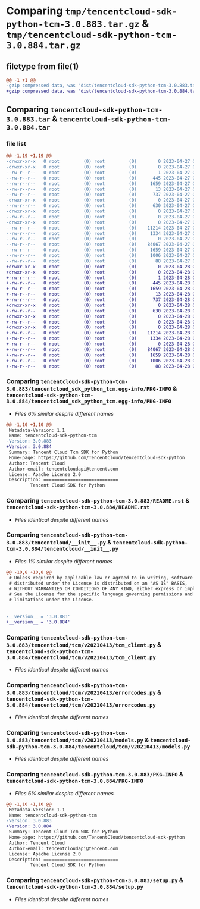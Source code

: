 # Comparing `tmp/tencentcloud-sdk-python-tcm-3.0.883.tar.gz` & `tmp/tencentcloud-sdk-python-tcm-3.0.884.tar.gz`

## filetype from file(1)

```diff
@@ -1 +1 @@
-gzip compressed data, was "dist/tencentcloud-sdk-python-tcm-3.0.883.tar", last modified: Thu Apr 27 00:53:19 2023, max compression
+gzip compressed data, was "dist/tencentcloud-sdk-python-tcm-3.0.884.tar", last modified: Fri Apr 28 02:40:10 2023, max compression
```

## Comparing `tencentcloud-sdk-python-tcm-3.0.883.tar` & `tencentcloud-sdk-python-tcm-3.0.884.tar`

### file list

```diff
@@ -1,19 +1,19 @@
-drwxr-xr-x   0 root         (0) root         (0)        0 2023-04-27 00:53:19.000000 tencentcloud-sdk-python-tcm-3.0.883/
-drwxr-xr-x   0 root         (0) root         (0)        0 2023-04-27 00:53:19.000000 tencentcloud-sdk-python-tcm-3.0.883/tencentcloud_sdk_python_tcm.egg-info/
--rw-r--r--   0 root         (0) root         (0)        1 2023-04-27 00:53:19.000000 tencentcloud-sdk-python-tcm-3.0.883/tencentcloud_sdk_python_tcm.egg-info/dependency_links.txt
--rw-r--r--   0 root         (0) root         (0)      445 2023-04-27 00:53:19.000000 tencentcloud-sdk-python-tcm-3.0.883/tencentcloud_sdk_python_tcm.egg-info/SOURCES.txt
--rw-r--r--   0 root         (0) root         (0)     1659 2023-04-27 00:53:19.000000 tencentcloud-sdk-python-tcm-3.0.883/tencentcloud_sdk_python_tcm.egg-info/PKG-INFO
--rw-r--r--   0 root         (0) root         (0)       13 2023-04-27 00:53:19.000000 tencentcloud-sdk-python-tcm-3.0.883/tencentcloud_sdk_python_tcm.egg-info/top_level.txt
--rw-r--r--   0 root         (0) root         (0)      737 2023-04-27 00:53:19.000000 tencentcloud-sdk-python-tcm-3.0.883/README.rst
-drwxr-xr-x   0 root         (0) root         (0)        0 2023-04-27 00:53:19.000000 tencentcloud-sdk-python-tcm-3.0.883/tencentcloud/
--rw-r--r--   0 root         (0) root         (0)      630 2023-04-27 00:53:19.000000 tencentcloud-sdk-python-tcm-3.0.883/tencentcloud/__init__.py
-drwxr-xr-x   0 root         (0) root         (0)        0 2023-04-27 00:53:19.000000 tencentcloud-sdk-python-tcm-3.0.883/tencentcloud/tcm/
--rw-r--r--   0 root         (0) root         (0)        0 2023-04-27 00:53:19.000000 tencentcloud-sdk-python-tcm-3.0.883/tencentcloud/tcm/__init__.py
-drwxr-xr-x   0 root         (0) root         (0)        0 2023-04-27 00:53:19.000000 tencentcloud-sdk-python-tcm-3.0.883/tencentcloud/tcm/v20210413/
--rw-r--r--   0 root         (0) root         (0)    11214 2023-04-27 00:53:19.000000 tencentcloud-sdk-python-tcm-3.0.883/tencentcloud/tcm/v20210413/tcm_client.py
--rw-r--r--   0 root         (0) root         (0)     1334 2023-04-27 00:53:19.000000 tencentcloud-sdk-python-tcm-3.0.883/tencentcloud/tcm/v20210413/errorcodes.py
--rw-r--r--   0 root         (0) root         (0)        0 2023-04-27 00:53:19.000000 tencentcloud-sdk-python-tcm-3.0.883/tencentcloud/tcm/v20210413/__init__.py
--rw-r--r--   0 root         (0) root         (0)    84067 2023-04-27 00:53:19.000000 tencentcloud-sdk-python-tcm-3.0.883/tencentcloud/tcm/v20210413/models.py
--rw-r--r--   0 root         (0) root         (0)     1659 2023-04-27 00:53:19.000000 tencentcloud-sdk-python-tcm-3.0.883/PKG-INFO
--rw-r--r--   0 root         (0) root         (0)     1006 2023-04-27 00:53:19.000000 tencentcloud-sdk-python-tcm-3.0.883/setup.py
--rw-r--r--   0 root         (0) root         (0)       88 2023-04-27 00:53:19.000000 tencentcloud-sdk-python-tcm-3.0.883/setup.cfg
+drwxr-xr-x   0 root         (0) root         (0)        0 2023-04-28 02:40:10.000000 tencentcloud-sdk-python-tcm-3.0.884/
+drwxr-xr-x   0 root         (0) root         (0)        0 2023-04-28 02:40:10.000000 tencentcloud-sdk-python-tcm-3.0.884/tencentcloud_sdk_python_tcm.egg-info/
+-rw-r--r--   0 root         (0) root         (0)        1 2023-04-28 02:40:10.000000 tencentcloud-sdk-python-tcm-3.0.884/tencentcloud_sdk_python_tcm.egg-info/dependency_links.txt
+-rw-r--r--   0 root         (0) root         (0)      445 2023-04-28 02:40:10.000000 tencentcloud-sdk-python-tcm-3.0.884/tencentcloud_sdk_python_tcm.egg-info/SOURCES.txt
+-rw-r--r--   0 root         (0) root         (0)     1659 2023-04-28 02:40:10.000000 tencentcloud-sdk-python-tcm-3.0.884/tencentcloud_sdk_python_tcm.egg-info/PKG-INFO
+-rw-r--r--   0 root         (0) root         (0)       13 2023-04-28 02:40:10.000000 tencentcloud-sdk-python-tcm-3.0.884/tencentcloud_sdk_python_tcm.egg-info/top_level.txt
+-rw-r--r--   0 root         (0) root         (0)      737 2023-04-28 02:40:10.000000 tencentcloud-sdk-python-tcm-3.0.884/README.rst
+drwxr-xr-x   0 root         (0) root         (0)        0 2023-04-28 02:40:10.000000 tencentcloud-sdk-python-tcm-3.0.884/tencentcloud/
+-rw-r--r--   0 root         (0) root         (0)      630 2023-04-28 02:40:10.000000 tencentcloud-sdk-python-tcm-3.0.884/tencentcloud/__init__.py
+drwxr-xr-x   0 root         (0) root         (0)        0 2023-04-28 02:40:10.000000 tencentcloud-sdk-python-tcm-3.0.884/tencentcloud/tcm/
+-rw-r--r--   0 root         (0) root         (0)        0 2023-04-28 02:40:10.000000 tencentcloud-sdk-python-tcm-3.0.884/tencentcloud/tcm/__init__.py
+drwxr-xr-x   0 root         (0) root         (0)        0 2023-04-28 02:40:10.000000 tencentcloud-sdk-python-tcm-3.0.884/tencentcloud/tcm/v20210413/
+-rw-r--r--   0 root         (0) root         (0)    11214 2023-04-28 02:40:10.000000 tencentcloud-sdk-python-tcm-3.0.884/tencentcloud/tcm/v20210413/tcm_client.py
+-rw-r--r--   0 root         (0) root         (0)     1334 2023-04-28 02:40:10.000000 tencentcloud-sdk-python-tcm-3.0.884/tencentcloud/tcm/v20210413/errorcodes.py
+-rw-r--r--   0 root         (0) root         (0)        0 2023-04-28 02:40:10.000000 tencentcloud-sdk-python-tcm-3.0.884/tencentcloud/tcm/v20210413/__init__.py
+-rw-r--r--   0 root         (0) root         (0)    84067 2023-04-28 02:40:10.000000 tencentcloud-sdk-python-tcm-3.0.884/tencentcloud/tcm/v20210413/models.py
+-rw-r--r--   0 root         (0) root         (0)     1659 2023-04-28 02:40:10.000000 tencentcloud-sdk-python-tcm-3.0.884/PKG-INFO
+-rw-r--r--   0 root         (0) root         (0)     1006 2023-04-28 02:40:10.000000 tencentcloud-sdk-python-tcm-3.0.884/setup.py
+-rw-r--r--   0 root         (0) root         (0)       88 2023-04-28 02:40:10.000000 tencentcloud-sdk-python-tcm-3.0.884/setup.cfg
```

### Comparing `tencentcloud-sdk-python-tcm-3.0.883/tencentcloud_sdk_python_tcm.egg-info/PKG-INFO` & `tencentcloud-sdk-python-tcm-3.0.884/tencentcloud_sdk_python_tcm.egg-info/PKG-INFO`

 * *Files 6% similar despite different names*

```diff
@@ -1,10 +1,10 @@
 Metadata-Version: 1.1
 Name: tencentcloud-sdk-python-tcm
-Version: 3.0.883
+Version: 3.0.884
 Summary: Tencent Cloud Tcm SDK for Python
 Home-page: https://github.com/TencentCloud/tencentcloud-sdk-python
 Author: Tencent Cloud
 Author-email: tencentcloudapi@tencent.com
 License: Apache License 2.0
 Description: ============================
         Tencent Cloud SDK for Python
```

### Comparing `tencentcloud-sdk-python-tcm-3.0.883/README.rst` & `tencentcloud-sdk-python-tcm-3.0.884/README.rst`

 * *Files identical despite different names*

### Comparing `tencentcloud-sdk-python-tcm-3.0.883/tencentcloud/__init__.py` & `tencentcloud-sdk-python-tcm-3.0.884/tencentcloud/__init__.py`

 * *Files 1% similar despite different names*

```diff
@@ -10,8 +10,8 @@
 # Unless required by applicable law or agreed to in writing, software
 # distributed under the License is distributed on an "AS IS" BASIS,
 # WITHOUT WARRANTIES OR CONDITIONS OF ANY KIND, either express or implied.
 # See the License for the specific language governing permissions and
 # limitations under the License.
 
 
-__version__ = '3.0.883'
+__version__ = '3.0.884'
```

### Comparing `tencentcloud-sdk-python-tcm-3.0.883/tencentcloud/tcm/v20210413/tcm_client.py` & `tencentcloud-sdk-python-tcm-3.0.884/tencentcloud/tcm/v20210413/tcm_client.py`

 * *Files identical despite different names*

### Comparing `tencentcloud-sdk-python-tcm-3.0.883/tencentcloud/tcm/v20210413/errorcodes.py` & `tencentcloud-sdk-python-tcm-3.0.884/tencentcloud/tcm/v20210413/errorcodes.py`

 * *Files identical despite different names*

### Comparing `tencentcloud-sdk-python-tcm-3.0.883/tencentcloud/tcm/v20210413/models.py` & `tencentcloud-sdk-python-tcm-3.0.884/tencentcloud/tcm/v20210413/models.py`

 * *Files identical despite different names*

### Comparing `tencentcloud-sdk-python-tcm-3.0.883/PKG-INFO` & `tencentcloud-sdk-python-tcm-3.0.884/PKG-INFO`

 * *Files 6% similar despite different names*

```diff
@@ -1,10 +1,10 @@
 Metadata-Version: 1.1
 Name: tencentcloud-sdk-python-tcm
-Version: 3.0.883
+Version: 3.0.884
 Summary: Tencent Cloud Tcm SDK for Python
 Home-page: https://github.com/TencentCloud/tencentcloud-sdk-python
 Author: Tencent Cloud
 Author-email: tencentcloudapi@tencent.com
 License: Apache License 2.0
 Description: ============================
         Tencent Cloud SDK for Python
```

### Comparing `tencentcloud-sdk-python-tcm-3.0.883/setup.py` & `tencentcloud-sdk-python-tcm-3.0.884/setup.py`

 * *Files identical despite different names*


